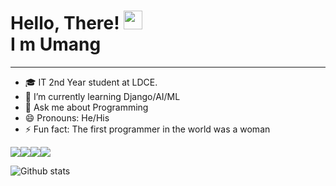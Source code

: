 
# Hello, There! <img src="https://raw.githubusercontent.com/MartinHeinz/MartinHeinz/master/wave.gif" width="30px"> <br> I m Umang
<hr>

- 🎓 IT 2nd Year student at LDCE.
- 🌱 I’m currently learning Django/AI/ML
- 💬 Ask me about Programming
- 😄 Pronouns: He/His
- ⚡ Fun fact: The first programmer in the world was a woman



 <a href="https://www.twitter.com/UmangTank3"><img src="https://img.icons8.com/nolan/64/twitter-squared.png"/></a><a href="https://www.linkedin.com/in/umang-tank-8323251ab"><img src="https://img.icons8.com/nolan/64/linkedin.png"/></a><a href="https://www.github.com/umangtank"><img src="https://img.icons8.com/nolan/64/github.png"/></a><a href="https://www.instagram.com/umang___tank"><img src="https://img.icons8.com/nolan/64/instagram-new.png"/></a>





![Github stats](https://github-readme-stats.vercel.app/api?username=umangtank)







